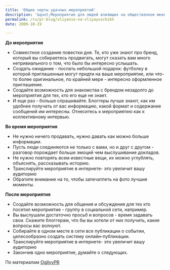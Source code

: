 ```yaml
---
title: 'Общие черты удачных мероприятий'
description: '&quot;Мероприятие для людей влияющих на общественное мнение&quot; - так можно перевести емкое выражение &quot;Influencer Events&quot;. В эпоху наступающих социальных медиа такими людьми являются чаще всего ведущие популярных блогов или твитов. Таких мероприятий проходит довольно много, и самые успешные имеют некоторые общие черты.  До мероприятия Совместное создание повестки дня. Те, кто уже'
permalink: /ru/pr-blog/vliyanie-na-vliyayuschikh
date: 2009-10-19

---
```


<strong> До мероприятия </strong>

<ul>
<li>Совместное создание повестки дня. Те, кто уже знают про бренд, который вы собираетесь продвигать, могут сказать вам много нетривиального о том, что было бы интересно услышать.</li>
<li>Создать ожидание - послать небольшой подарок: футболку в которой приглашенные могут придти на ваше мероприятие, или что-то более оригинальное, по крайней мере - интересно оформленное приглашение.</li>
<li>Создайте возможность для знакомства с брендом незадолго до мероприятия для тех, кто его еще не знает.</li>
<li>И еще раз - больше спрашивайте. Блоггеры лучше знают, как им удобнее получать от вас информацию, какой формат и содержание сообщений им интересны. Отнеситесь к мероприятию как к коллективному интервью.</li>
</ul>

<strong> Во время мероприятия</strong>

<ul>
<li>Не нужно ничего продавать, нужно давать как можно больше информации.</li>
<li>Пусть люди соединяются не только с вами, но и друг с другом - разговор порождает больше эмоций чем выслушивание докладов.</li>
<li>Не нужно повторять всем известные вещи, их можно углублять, объяснять, рассказывать историю.</li>
<li>Транслируйте мероприятие в интернете-  это увеличит вашу аудиторию</li>
<li>Обратите внимание на то, чтобы запечатлеть на фото лучшие моменты.</li>
</ul>

<strong> После мероприятия</strong>

<ul>
<li>Создайте возможность для общения и обсуждения для тех кто посетил мероприятие - группу в социальной сети, например.</li>
<li>Вы выслушали достаточно просьб и вопросов - время задавать свои. Скажите блоггерам, что бы вы хотели от них получить, какие вопросы вас волнуют.</li>
<li>Собирайте в одном месте  в сети все публикации о событии, целесообразно создать систему онлайн-публикации.</li>
<li>Транслируйте мероприятие в интернете-  это увеличит вашу аудиторию</li>
<li>Закончив одно мероприятие, думайте о следующих.</li>
</ul>

По материалам <a href="http://blog.ogilvypr.com/2009/10/best-practices-in-influencer-enthusiast-events/">OgilvyPR</a>

